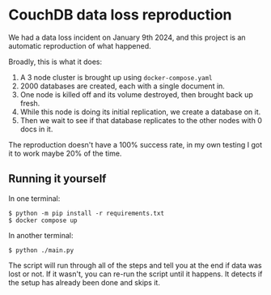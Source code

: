 # CouchDB data loss reproduction

We had a data loss incident on January 9th 2024, and this project is an automatic
reproduction of what happened.

Broadly, this is what it does:

1. A 3 node cluster is brought up using `docker-compose.yaml`
2. 2000 databases are created, each with a single document in.
3. One node is killed off and its volume destroyed, then brought back up fresh.
4. While this node is doing its initial replication, we create a database on it.
5. Then we wait to see if that database replicates to the other nodes with 0 docs in it.

The reproduction doesn't have a 100% success rate, in my own testing I got it to
work maybe 20% of the time.

## Running it yourself

In one terminal:

```
$ python -m pip install -r requirements.txt
$ docker compose up
```

In another terminal:

```
$ python ./main.py
```

The script will run through all of the steps and tell you at the end if data was
lost or not. If it wasn't, you can re-run the script until it happens. It
detects if the setup has already been done and skips it.
